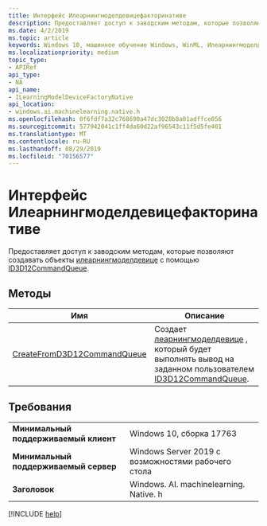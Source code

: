 ```yaml
---
title: Интерфейс Илеарнингмоделдевицефакторинативе
description: Предоставляет доступ к заводским методам, которые позволяют создавать объекты Илеарнингмоделдевице с помощью ID3D12CommandQueue.
ms.date: 4/2/2019
ms.topic: article
keywords: Windows 10, машинное обучение Windows, WinML, Илеарнингмоделдевицефакторинативе
ms.localizationpriority: medium
topic_type:
- APIRef
api_type:
- NA
api_name:
- ILearningModelDeviceFactoryNative
api_location:
- windows.ai.machinelearning.native.h
ms.openlocfilehash: 0f6fdf7a32c768690a47dc3028b8a01adffce056
ms.sourcegitcommit: 577942041c1ff4da60d22af96543c11f5d5fe401
ms.translationtype: MT
ms.contentlocale: ru-RU
ms.lasthandoff: 08/29/2019
ms.locfileid: "70156577"
---
```

# <a name="ilearningmodeldevicefactorynative-interface"></a>Интерфейс Илеарнингмоделдевицефакторинативе

Предоставляет доступ к заводским методам, которые позволяют создавать объекты [илеарнингмоделдевице](https://docs.microsoft.com/uwp/api/windows.ai.machinelearning.learningmodeldevice) с помощью [ID3D12CommandQueue](https://docs.microsoft.com/windows/desktop/api/d3d12/nn-d3d12-id3d12commandqueue).

## <a name="methods"></a>Методы

| Имя | Описание |
|------|-------------|
| [CreateFromD3D12CommandQueue](ILearningModelDeviceFactoryNative_CreateFromD3D12CommandQueue.md) | Создает [леарнингмоделдевице](https://docs.microsoft.com/uwp/api/windows.ai.machinelearning.learningmodeldevice) , который будет выполнять вывод на заданном пользователем [ID3D12CommandQueue](https://docs.microsoft.com/windows/desktop/api/d3d12/nn-d3d12-id3d12commandqueue). |

## <a name="requirements"></a>Требования

| | |
|-|-|
| **Минимальный поддерживаемый клиент** | Windows 10, сборка 17763 |
| **Минимальный поддерживаемый сервер** | Windows Server 2019 с возможностями рабочего стола |
| **Заголовок** | Windows. AI. machinelearning. Native. h |

[!INCLUDE [help](../../includes/get-help.md)]
